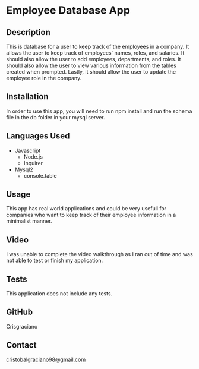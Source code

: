 # Employee Database App 

## Description
This is database for a user to keep track of the employees in a company. It allows the user to keep track of employees' names, roles, and salaries. It should also allow the user to add employees, departments, and roles. It should also allow the user to view various information from the tables created when prompted. Lastly, it should allow the user to update the employee role in the company.

## Installation
In order to use this app, you will need to run npm install and run the schema file in the db folder in your mysql server.

## Languages Used
* Javascript
    * Node.js
    * Inquirer
* Mysql2
    * console.table


## Usage
This app has real world applications and could be very usefull for companies who want to keep track of their employee information in a minimalist manner.

## Video
I was unable to complete the video walkthrough as I ran out of time and was not able to test or finish my application.

## Tests
This application does not include any tests.

## GitHub
Crisgraciano

## Contact
cristobalgraciano98@gmail.com
